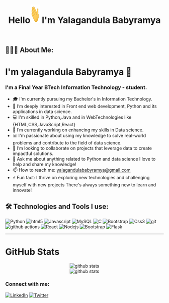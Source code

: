 <h1 align="center">Hello<img src="https://raw.githubusercontent.com/ABSphreak/ABSphreak/master/gifs/Hi.gif" width="30px" height="60px"> I'm Yalagandula Babyramya</h1>



<br/>            
   
## 👨🏻‍💻 About Me:             

# I'm yalagandula Babyramya 👋        

### I'm a Final Year BTech Information Technology - student.
    
- 🎓 I'm currently pursuing my Bachelor's in Information Technology.
- 🌱 I’m deeply interested in Front end web development, Python and its applications in data science.
- 💻 I'm skilled in Python,Java and in WebTechnologies like {HTML,CSS,JavaScript,React}
- 🔭 I’m currently working on enhancing my skills in Data science.
- 📊 I'm passionate about using my knowledge to solve real-world problems and contribute to the field of data science.
- 👯 I’m looking to collaborate on projects that leverage data to create impactful solutions.
- 💬 Ask me about anything related to Python and data science I love to help and share my knowledge!
- 📫 How to reach me: [yalagandulababyramya@gmail.com](mailto:yalagandulababyramya@gmail.com)
- ⚡ Fun fact: I thrive on exploring new technologies and challenging myself with new projects There's always something new to learn and innovate!


## 🛠️ Technologies and Tools I use:

<p>
 <img alt="Python" src="https://img.shields.io/badge/Python-14354C?style=for-the-badge&logo=python&logoColor=white" height="25px"/>
  
 <img alt="html5" src="https://img.shields.io/badge/HTML5-E34F26?style=for-the-badge&logo=html5&logoColor=white" height="25px"/>
<img alt="Javascript" src="https://img.shields.io/badge/JavaScript-323330?style=for-the-badge&logo=javascript&logoColor=F7DF1E"  height="25px"/>
 <img alt="MySQL" src="https://img.shields.io/badge/-MySQL-4479A1?style=flat-square&logo=mysql&logoColor=white" height="25px"/>
 <img alt="C" src="https://img.shields.io/badge/C-00599C?style=for-the-badge&logo=c&logoColor=white" height="25px"/>
<img alt="Bootstrap" src="https://img.shields.io/badge/Bootstrap-563D7C?style=for-the-badge&logo=bootstrap&logoColor=white" height="25px"/>
<img alt="Css3" src="https://img.shields.io/badge/CSS3-1572B6?style=for-the-badge&logo=css3&logoColor=white" height="25px"/>
<img alt="git" src="https://img.shields.io/badge/-Git-F05032?style=flat-square&logo=git&logoColor=white" height="25px"/>
 <img alt="github actions" src="https://img.shields.io/badge/-Github_Actions-2088FF?style=flat-square&logo=github-actions&logoColor=white" height="25px"/>
 <img alt="React" src="https://img.shields.io/badge/React-20232A?style=for-the-badge&logo=react&logoColor=61DAFB" height="25px"/>
 <img alt="Nodejs" src="https://img.shields.io/badge/-Nodejs-43853d?style=flat-square&logo=Node.js&logoColor=white"  height="25px"/>
 <img alt="Bootstrap" src="https://img.shields.io/badge/Bootstrap-563D7C?style=for-the-badge&logo=bootstrap&logoColor=white" height="25px"/>
 <img alt="Flask" src="https://img.shields.io/badge/-Flask-000000?style=flat-square&logo=flask&logoColor=white" height="25px"/>

</p>

<hr>
<h1>GitHub Stats</h1>
<div align="center">
 <img src="https://github-readme-stats.vercel.app/api?username=YBABYRAMYA&show_icons=true&theme=radical" alt="github stats" />
 </div>
<div align="center">
 <img src="https://github-readme-streak-stats.herokuapp.com/?user=YBABYRAMYA" alt="github stats" />
 </div>



### Connect with me:

[![LinkedIn](https://img.shields.io/badge/LinkedIn-0077B5?style=for-the-badge&logo=linkedin&logoColor=white)](https://www.linkedin.com/in/ramya1264/)
[![Twitter](https://img.shields.io/badge/Twitter-1DA1F2?style=for-the-badge&logo=twitter&logoColor=white)](https://x.com/YBabyRamya0905)
